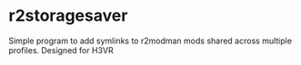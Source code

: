 # r2storagesaver
Simple program to add symlinks to r2modman mods shared across multiple profiles. Designed for H3VR

